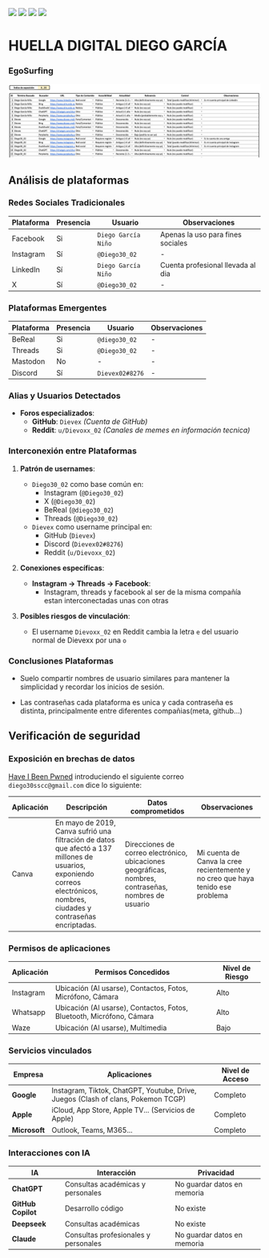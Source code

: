 [![](https://img.shields.io/badge/-Inicio-FFF?style=flat&logo=Emlakjet&logoColor=black)](/README.md) [![](https://img.shields.io/badge/-Entrega_2-FFF?style=flat&logo=openstreetmap&logoColor=black)](/Entregas/Entrega-2/ModeloDeNegocio.md)  [![](https://img.shields.io/badge/-Entrega_3-FFF?style=flat&logo=openstreetmap&logoColor=black)](/Entregas/Entrega-3/HuellaDigital.md)  [![](https://img.shields.io/badge/-Entrega_4-FFF?style=flat&logo=openstreetmap&logoColor=black)]()

# HUELLA DIGITAL DIEGO GARCÍA

### EgoSurfing

![EgoSurfing](/Documentos/Imagenes/egoSurfingDiegoGarcia.png)

## Análisis de plataformas

### Redes Sociales Tradicionales
| Plataforma   | Presencia | Usuario        | Observaciones |
|--------------|-----------|----------------|---------------|
| Facebook     | Si        | `Diego García Niño`| Apenas la uso para fines sociales|
| Instagram    | Sí        | `@Diego30_02`  | - |
| LinkedIn     | Sí        | `Diego García Niño`  | Cuenta profesional llevada al dia |
| X            | Sí        | `@Diego30_02` | -             |

### Plataformas Emergentes
| Plataforma   | Presencia | Usuario     | Observaciones |
|--------------|-----------|-------------|---------------|
| BeReal       | Si        | `@diego30_02`  | - |
| Threads      | Si        | `@Diego30_02` | - |
| Mastodon     | No        | -           | - |
| Discord      | Sí        | `Dievex02#8276` | - |

### Alias y Usuarios Detectados
- **Foros especializados**: 
  - **GitHub**: `Dievex`
    *(Cuenta de GitHub)*
  - **Reddit**: `u/Dievoxx_02`
    *(Canales de memes en información tecnica)*

### Interconexión entre Plataformas

1. **Patrón de usernames**:
   - `Diego30_02` como base común en:
     - Instagram (`@Diego30_02`)
     - X (`@Diego30_02`)
     - BeReal (`@diego30_02`)
     - Threads (`@Diego30_02`)
   - `Dievex` como username principal en:
     - GitHub (`Dievex`)
     - Discord (`Dievex02#8276`)
     - Reddit (`u/Dievoxx_02`)

2. **Conexiones específicas**:
   - **Instagram → Threads → Facebook**: 
        - Instagram, threads y facebook al ser de la misma compañía estan interconectadas unas con otras

3. **Posibles riesgos de vinculación**:
   - El username `Dievoxx_02` en Reddit cambia la letra `e` del usuario normal de Dievexx por una `o`

### Conclusiones Plataformas
- Suelo compartir nombres de usuario similares para mantener la simplicidad y recordar los inicios de sesión.

- Las contraseñas cada plataforma es unica y cada contraseña es distinta, principalmente entre diferentes compañias(meta, github...)

## Verificación de seguridad

### Exposición en brechas de datos

[Have I Been Pwned](https://haveibeenpwned.com/) introduciendo el siguiente correo `diego30sscc@gmail.com` dice lo siguiente:

| Aplicación | Descripción | Datos comprometidos | Observaciones |
|------------|-------------|----------------------|---------------|
| Canva      | En mayo de 2019, Canva sufrió una filtración de datos que afectó a 137 millones de usuarios, exponiendo correos electrónicos, nombres, ciudades y contraseñas encriptadas. | Direcciones de correo electrónico, ubicaciones geográficas, nombres, contraseñas, nombres de usuario          | Mi cuenta de Canva la cree recientemente y no creo que haya tenido ese problema|


### Permisos de aplicaciones
| Aplicación  | Permisos Concedidos | Nivel de Riesgo |
|-----------------------|----------------------|-----------------|
| Instagram | Ubicación (Al usarse), Contactos, Fotos, Micrófono, Cámara | Alto |
| Whatsapp | Ubicación (Al usarse), Contactos, Fotos, Bluetooth, Micrófono, Cámara | Alto |
| Waze | Ubicación (Al usarse), Multimedia | Bajo |

### Servicios vinculados
| Empresa | Aplicaciones | Nivel de Acceso |
|-----------|--------------------------|-----------------|
| **Google** | Instagram, Tiktok, ChatGPT, Youtube, Drive, Juegos (Clash of clans, Pokemon TCGP) | Completo |
| **Apple** | iCloud, App Store, Apple TV... (Servicios de Apple) | Completo |
| **Microsoft** | Outlook, Teams, M365... | Completo |

### Interacciones con IA
| IA | Interacción | Privacidad |
|---------------|---------------------|--------------------------|
| **ChatGPT** | Consultas académicas y personales| No guardar datos en memoria |
| **GitHub Copilot** | Desarrollo código | No existe |
| **Deepseek** | Consultas académicas | No existe |
| **Claude** | Consultas profesionales y personales | No guardar datos en memoria |



